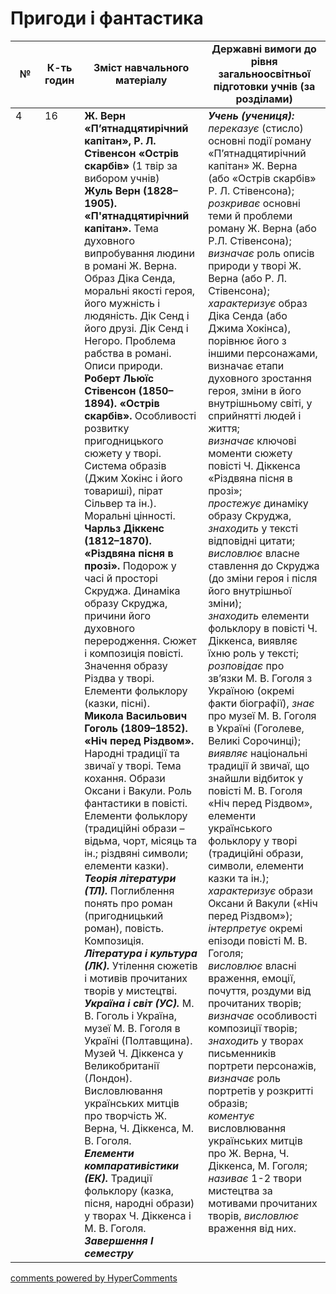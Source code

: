 <div id="hypercomments_widget" class="js-hypercomments-widget invisible"></div>

# Пригоди і фантастика

<table>
  <tr>
    <td width="10%" align="center"><b>№</b></td>
    <td width="10%" align="center"><b>К-ть годин</b></td>
    <td width="40%" align="center"><b>Зміст навчального матеріалу</b></td>
    <td width="40%" align="center"><b>Державні вимоги до рівня загальноосвітньої підготовки учнів (за розділами)</b></td>
  </tr>
<tbody>
  <tr>
<td width="10%" style="vertical-align:top !important;">4</td>
<td width="10%" style="vertical-align:top !important;">16</td>
    <td width="40%" style="vertical-align:top !important;">
<b>Ж. Верн «П’ятнадцятирічний капітан», Р. Л. Стівенсон «Острів скарбів»</b> (1 твір за вибором учнів)<br>
<b>Жуль Верн (1828–1905). «П'ятнадцятирічний капітан».</b> Тема духовного випробування людини в романі Ж. Верна. Образ Діка Сенда, моральні якості героя, його мужність і людяність. Дік Сенд і його друзі. Дік Сенд і Негоро. Проблема рабства в романі. Описи природи.   <br>
<b>Роберт Льюїс Стівенсон (1850–1894). «Острів скарбів».</b> Особливості розвитку пригодницького сюжету у творі. Система образів (Джим Хокінс і його товариші), пірат Сільвер та ін.). Моральні цінності.  <br>
<b>Чарльз Діккенс (1812–1870). «Різдвяна пісня в прозі».</b> Подорож у часі й просторі Скруджа. Динаміка образу Скруджа, причини його духовного переродження. Сюжет і композиція повісті. Значення образу Різдва у творі. Елементи фольклору (казки, пісні).  <br>
<b>Микола Васильович Гоголь (1809–1852). «Ніч перед Різдвом».</b> Народні традиції та звичаї у творі. Тема кохання. Образи Оксани і Вакули. Роль фантастики в повісті. Елементи фольклору (традиційні образи – відьма, чорт, місяць та ін.; різдвяні символи; елементи казки). <br>
<b><i>Теорія літератури (ТЛ).</i></b> Поглиблення понять про роман (пригодницький роман), повість. Композиція.   <br>
<b><i>Література і культура (ЛК).</i></b> Утілення сюжетів і мотивів прочитаних творів у мистецтві.    <br>
<b><i>Україна і світ (УС).</i></b> М. В. Гоголь і Україна, музеї М. В. Гоголя в Україні  (Полтавщина). Музей Ч. Діккенса у Великобританії (Лондон). Висловлювання українських митців про творчість Ж. Верна, Ч. Діккенса, М. В. Гоголя.  <br>
<b><i>Елементи компаративістики (ЕК).</i></b> Традиції фольклору (казка, пісня, народні образи) у творах Ч. Діккенса і М. В. Гоголя. <br>
<b><i>Завершення І семестру</i></b> 
</td>
    <td width="40%" style="vertical-align:top !important;">
<i><b>Учень (учениця):</b></i><br>
<i>переказує</i> (стисло) основні події роману «П’ятнадцятирічний капітан» Ж. Верна (або «Острів скарбів» Р. Л. Стівенсона);<br>
<i>розкриває</i> основні теми й проблеми роману Ж. Верна (або Р.Л. Стівенсона); <br>
<i>визначає</i> роль описів природи у творі Ж. Верна (або Р. Л. Стівенсона);<br>
<i>характеризує</i> образ Діка Сенда (або Джима Хокінса), порівнює його з іншими персонажами, визначає етапи духовного зростання героя, зміни в його внутрішньому світі, у сприйнятті людей і життя;<br>
<i>визначає</i> ключові моменти сюжету повісті Ч. Діккенса «Різдвяна пісня в прозі»;<br>
<i>простежує</i> динаміку образу Скруджа, <i>знаходить</i> у тексті відповідні цитати;<br>
<i>висловлює</i> власне ставлення до Скруджа (до зміни героя і після його внутрішньої зміни);<br>
<i>знаходить</i> елементи фольклору в повісті Ч. Діккенса, виявляє їхню роль у тексті;<br>
<i>розповідає</i> про зв’язки М. В. Гоголя з Україною (окремі факти біографії), <i>знає</i> про музеї М. В. Гоголя в Україні (Гоголеве, Великі Сорочинці); <br>
<i>виявляє</i> національні традиції й звичаї, що знайшли відбиток у повісті М. В. Гоголя «Ніч перед Різдвом», елементи українського фольклору у творі (традиційні образи, символи, елементи казки та ін.);<br>
<i>характеризує</i> образи Оксани й Вакули («Ніч перед Різдвом»);<br>
<i>інтерпретує</i> окремі епізоди повісті М. В.  Гоголя;<br>
<i>висловлює</i> власні враження, емоції, почуття, роздуми від прочитаних творів; <br>
<i>визначає</i> особливості композиції творів;<br>
<i>знаходить</i> у творах письменників портрети персонажів, <i>визначає</i> роль портретів у розкритті образів;<br>
<i>коментує</i> висловлювання українських митців про Ж. Верна, Ч. Діккенса, М. Гоголя; <br>
<i>називає</i> 1-2 твори мистецтва за мотивами прочитаних творів, <i>висловлює</i> враження від них. 
  </td>
</tbody>
</table>

<div class="js-hypercomments-container">
<a href="http://hypercomments.com" class="hc-link" title="comments widget">comments powered by HyperComments</a>
</div>